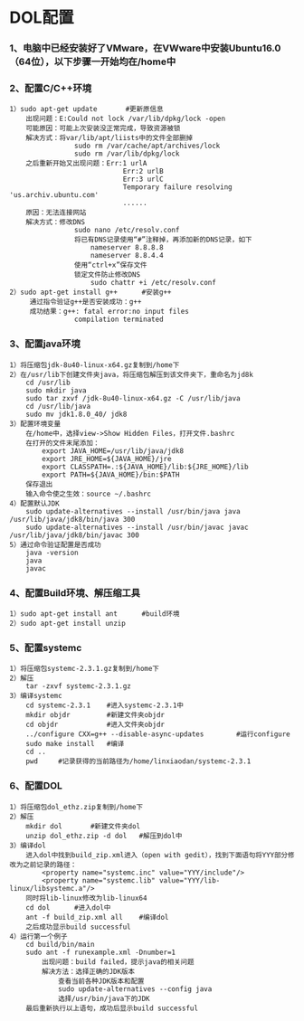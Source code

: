 DOL配置
======================================

### 1、电脑中已经安装好了VMware，在VWware中安装Ubuntu16.0（64位），以下步骤一开始均在/home中

### 2、配置C/C++环境
	1）sudo apt-get update		#更新原信息
		出现问题：E:Could not lock /var/lib/dpkg/lock -open
		可能原因：可能上次安装没正常完成，导致资源被锁
		解决方式：将var/lib/apt/liists中的文件全部删掉
					sudo rm /var/cache/apt/archives/lock
		 			sudo rm /var/lib/dpkg/lock
		之后重新开始又出现问题：Err:1 urlA
								Err:2 urlB
								Err:3 urlC
								Temporary failure resolving 'us.archiv.ubuntu.com'
								......
		原因：无法连接网站
		解决方式：修改DNS
					sudo nano /etc/resolv.conf
		 			将已有DNS记录使用“#”注释掉，再添加新的DNS记录，如下
		 				nameserver 8.8.8.8
		 				nameserver 8.8.4.4
		 			使用“ctrl+x”保存文件
		 			锁定文件防止修改DNS
		 				sudo chattr +i /etc/resolv.conf
	2）sudo apt-get install g++		#安装g++
		 通过指令验证g++是否安装成功：g++
		 成功结果：g++: fatal error:no input files
					compilation terminated
				   
### 3、配置java环境
	1）将压缩包jdk-8u40-linux-x64.gz复制到/home下
	2）在/usr/lib下创建文件夹java，将压缩包解压到该文件夹下，重命名为jd8k
		cd /usr/lib
		sudo mkdir java
		sudo tar zxvf /jdk-8u40-linux-x64.gz -C /usr/lib/java
		cd /usr/lib/java 
		sudo mv jdk1.8.0_40/ jdk8
	3）配置环境变量
		在/home中，选择view->Show Hidden Files，打开文件.bashrc
		在打开的文件末尾添加：
			export JAVA_HOME=/usr/lib/java/jdk8
			export JRE_HOME=${JAVA_HOME}/jre
			export CLASSPATH=.:${JAVA_HOME}/lib:${JRE_HOME}/lib
			export PATH=${JAVA_HOME}/bin:$PATH
		保存退出
		输入命令使之生效：source ~/.bashrc
	4）配置默认JDK
		sudo update-alternatives --install /usr/bin/java java /usr/lib/java/jdk8/bin/java 300
		sudo update-alternatives --install /usr/bin/javac javac /usr/lib/java/jdk8/bin/javac 300
	5）通过命令验证配置是否成功
		java -version
		java
		javac
			
### 4、配置Build环境、解压缩工具
	1）sudo apt-get install ant		#build环境
	2）sudo apt-get install unzip
		
### 5、配置systemc
	1）将压缩包systemc-2.3.1.gz复制到/home下
	2）解压
		tar -zxvf systemc-2.3.1.gz
	3）编译systemc
		cd systemc-2.3.1	#进入systemc-2.3.1中
		mkdir objdr			#新建文件夹objdr
		cd objdr			#进入文件夹objdr
		../configure CXX=g++ --disable-async-updates		#运行configure
		sudo make install	#编译
		cd ..
		pwd		#记录获得的当前路径为/home/linxiaodan/systemc-2.3.1
			
### 6、配置DOL
	1）将压缩包dol_ethz.zip复制到/home下
	2）解压
		mkdir dol		#新建文件夹dol
		unzip dol_ethz.zip -d dol 	#解压到dol中
	3）编译dol
		进入dol中找到build_zip.xml进入（open with gedit），找到下面语句将YYY部分修改为之前记录的路径：
			<property name="systemc.inc" value="YYY/include"/>
			<property name="systemc.lib" value="YYY/lib-linux/libsystemc.a"/>
		同时将lib-linux修改为lib-linux64
		cd dol		#进入dol中
		ant -f build_zip.xml all	#编译dol
		之后成功显示build successful
	4）运行第一个例子
		cd build/bin/main
		sudo ant -f runexample.xml -Dnumber=1
			出现问题：build failed，提示java的相关问题
			解决方法：选择正确的JDK版本
				查看当前各种JDK版本和配置
				sudo update-alternatives --config java
				选择/usr/bin/java下的JDK
		最后重新执行以上语句，成功后显示build successful
			
			
			
			
			
			
